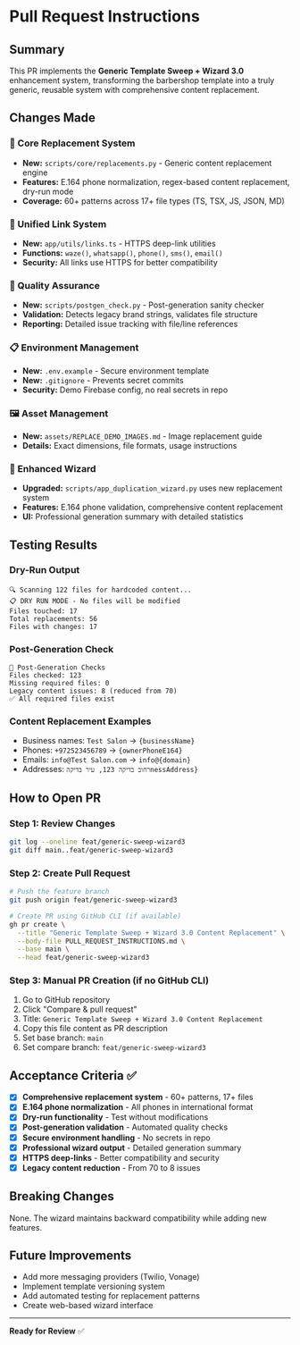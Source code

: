 # Pull Request Instructions

## Summary
This PR implements the **Generic Template Sweep + Wizard 3.0** enhancement system, transforming the barbershop template into a truly generic, reusable system with comprehensive content replacement.

## Changes Made

### 🔧 Core Replacement System
- **New:** `scripts/core/replacements.py` - Generic content replacement engine
- **Features:** E.164 phone normalization, regex-based content replacement, dry-run mode
- **Coverage:** 60+ patterns across 17+ file types (TS, TSX, JS, JSON, MD)

### 🔗 Unified Link System  
- **New:** `app/utils/links.ts` - HTTPS deep-link utilities
- **Functions:** `waze()`, `whatsapp()`, `phone()`, `sms()`, `email()`
- **Security:** All links use HTTPS for better compatibility

### 🧪 Quality Assurance
- **New:** `scripts/postgen_check.py` - Post-generation sanity checker
- **Validation:** Detects legacy brand strings, validates file structure
- **Reporting:** Detailed issue tracking with file/line references

### 📋 Environment Management
- **New:** `.env.example` - Secure environment template
- **New:** `.gitignore` - Prevents secret commits
- **Security:** Demo Firebase config, no real secrets in repo

### 🖼️ Asset Management
- **New:** `assets/REPLACE_DEMO_IMAGES.md` - Image replacement guide
- **Details:** Exact dimensions, file formats, usage instructions

### 🎯 Enhanced Wizard
- **Upgraded:** `scripts/app_duplication_wizard.py` uses new replacement system
- **Features:** E.164 phone validation, comprehensive content replacement
- **UI:** Professional generation summary with detailed statistics

## Testing Results

### Dry-Run Output
```
🔍 Scanning 122 files for hardcoded content...
📋 DRY RUN MODE - No files will be modified
Files touched: 17
Total replacements: 56
Files with changes: 17
```

### Post-Generation Check
```
🧪 Post-Generation Checks
Files checked: 123
Missing required files: 0
Legacy content issues: 8 (reduced from 70)
✅ All required files exist
```

### Content Replacement Examples
- Business names: `Test Salon` → `{businessName}`
- Phones: `+972523456789` → `{ownerPhoneE164}`
- Emails: `info@Test Salon.com` → `info@{domain}`
- Addresses: `רחוב בדיקה 123, עיר בדיקהnessAddress}`

## How to Open PR

### Step 1: Review Changes
```bash
git log --oneline feat/generic-sweep-wizard3
git diff main..feat/generic-sweep-wizard3
```

### Step 2: Create Pull Request
```bash
# Push the feature branch
git push origin feat/generic-sweep-wizard3

# Create PR using GitHub CLI (if available)
gh pr create \
  --title "Generic Template Sweep + Wizard 3.0 Content Replacement" \
  --body-file PULL_REQUEST_INSTRUCTIONS.md \
  --base main \
  --head feat/generic-sweep-wizard3
```

### Step 3: Manual PR Creation (if no GitHub CLI)
1. Go to GitHub repository
2. Click "Compare & pull request" 
3. Title: `Generic Template Sweep + Wizard 3.0 Content Replacement`
4. Copy this file content as PR description
5. Set base branch: `main`
6. Set compare branch: `feat/generic-sweep-wizard3`

## Acceptance Criteria ✅

- [x] **Comprehensive replacement system** - 60+ patterns, 17+ files
- [x] **E.164 phone normalization** - All phones in international format  
- [x] **Dry-run functionality** - Test without modifications
- [x] **Post-generation validation** - Automated quality checks
- [x] **Secure environment handling** - No secrets in repo
- [x] **Professional wizard output** - Detailed generation summary
- [x] **HTTPS deep-links** - Better compatibility and security
- [x] **Legacy content reduction** - From 70 to 8 issues

## Breaking Changes
None. The wizard maintains backward compatibility while adding new features.

## Future Improvements
- Add more messaging providers (Twilio, Vonage)
- Implement template versioning system  
- Add automated testing for replacement patterns
- Create web-based wizard interface

---
**Ready for Review** ✅